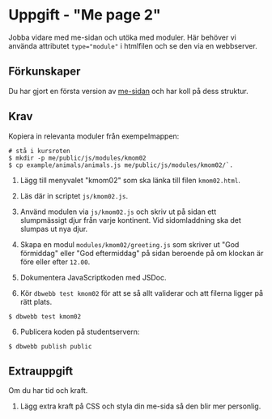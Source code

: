 # Uppgift - "Me page 2"

Jobba vidare med me-sidan och utöka med moduler. Här behöver vi använda attributet `type="module"` i htmlfilen och se den via en webbserver. 



## Förkunskaper

Du har gjort en första version av [me-sidan](../instructions_01/assignment.md) och har koll på dess struktur.



## Krav

Kopiera in relevanta moduler från exempelmappen:

```console
# stå i kursroten
$ mkdir -p me/public/js/modules/kmom02
$ cp example/animals/animals.js me/public/js/modules/kmom02/`.
```

1. Lägg till menyvalet "kmom02" som ska länka till filen `kmom02.html`.

2. Läs där in scriptet `js/kmom02.js`.

3. Använd modulen via `js/kmom02.js` och skriv ut på sidan ett slumpmässigt djur från varje kontinent. Vid sidomladdning ska det slumpas ut nya djur. 

4. Skapa en modul `modules/kmom02/greeting.js` som skriver ut "God förmiddag" eller "God eftermiddag" på sidan beroende på om klockan är före eller efter `12.00`.

5. Dokumentera JavaScriptkoden med JSDoc.

6. Kör `dbwebb test kmom02` för att se så allt validerar och att filerna ligger på rätt plats.

```console
$ dbwebb test kmom02
```

6. Publicera koden på studentservern:

```console
$ dbwebb publish public
```



## Extrauppgift

Om du har tid och kraft.

1. Lägg extra kraft på CSS och styla din me-sida så den blir mer personlig.



